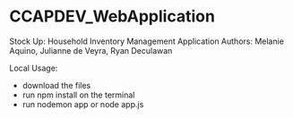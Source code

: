 # CCAPDEV_WebApplication
Stock Up: Household Inventory Management Application
Authors: Melanie Aquino, Julianne de Veyra, Ryan Deculawan

Local Usage:
- download the files
- run npm install on the terminal
- run nodemon app or node app.js

